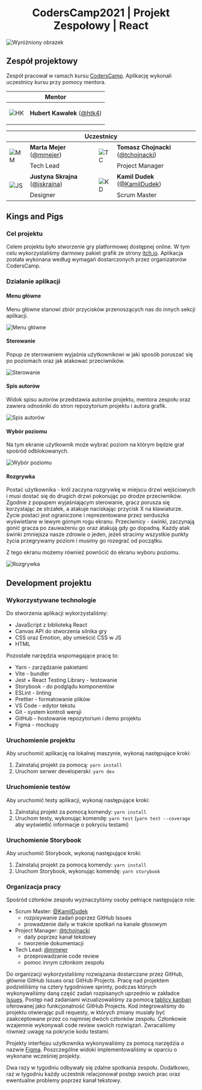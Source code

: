 <h1 align="center">CodersCamp2021 | Projekt Zespołowy | React</h1>

![Wyróżniony obrazek](docs/featured.png?raw=true)

## Zespół projektowy
Zespół pracował w ramach kursu [CodersCamp](https://www.coderscamp.edu.pl/). Aplikację wykonali uczestnicy kursu przy pomocy mentora.

<table>
  <thead>
    <tr>
      <th colspan="2">Mentor</th>
    </tr>
  </thead>
  <tbody>
    <tr>
      <td>

![HK](src/public/img/hk_pixel.png?raw=true)
      </td>
      <td>**Hubert Kawałek** ([@htk4](https://github.com/htk4))</td>
    </tr>
  </tbody>
</table>

<table>
  <thead>
    <tr>
      <th colspan="4">Uczestnicy</th>
    </tr>
  </thead>
  <tbody>
    <tr>
      <td rowspan="2">
        
![MM](src/public/img/mm_pixel.png?raw=true)
      </td>
      <td>**Marta Mejer** ([@mmejer](https://github.com/mmejer))</td>
      <td rowspan="2">
        
![TC](src/public/img/tc_pixel.png?raw=true)
      </td>
      <td>**Tomasz Chojnacki** ([@tchojnacki](https://github.com/tchojnacki))</td>
    </tr>
    <tr>
      <td>Tech Lead</td>
      <td>Project Manager</td>
    </tr>
    <tr>
      <td rowspan="2">
        
![JS](src/public/img/js_pixel.png?raw=true)
      </td>
      <td>**Justyna Skrajna** ([@jskrajna](https://github.com/jskrajna))</td>
      <td rowspan="2">
        
![KD](src/public/img/kd_pixel.png?raw=true)
      </td>
      <td>**Kamil Dudek** ([@KamilDudek](https://github.com/mmejer))</td>
    </tr>
    <tr>
      <td>Designer</td>
      <td>Scrum Master</td>
    </tr>
  </tbody>
</table>

## Kings and Pigs
### Cel projektu
Celem projektu było stworzenie gry platformowej dostępnej online. W tym celu wykorzystaliśmy darmowy pakiet grafik ze strony [itch.io](https://pixelfrog-assets.itch.io/kings-and-pigs). Aplikacja została wykonana według wymagań dostarczonych przez organizatorów CodersCamp.

### Działanie aplikacji
#### Menu główne
Menu główne stanowi zbiór przycisków przenoszących nas do innych sekcji aplikacji.

![Menu główne](docs/menu.png?raw=true)

#### Sterowanie
Popup ze sterowaniem wyjaśnia użytkownikowi w jaki sposób poruszać się po poziomach oraz jak atakować przeciwników.

![Sterowanie](docs/controls.png?raw=true)

#### Spis autorów
Widok spisu autorów przedstawia autorów projektu, mentora zespołu oraz zawiera odnośniki do stron repozytorium projektu i autora grafik.

![Spis autorów](docs/credits.png?raw=true)

#### Wybór poziomu
Na tym ekranie użytkownik może wybrać poziom na którym będzie grał spośród odblokowanych.

![Wybór poziomu](docs/levels.png?raw=true)

#### Rozgrywka
Postać użytkownika - król zaczyna rozgrywkę w miejscu drzwi wejściowych i musi dostać się do drugich drzwi pokonując po drodze przeciwników. Zgodnie z popupem wyjaśniającym sterowanie, gracz porusza się korzystając ze strzałek, a atakuje naciskając przycisk X na klawiaturze. Życie postaci jest ograniczone i reprezentowane przez serduszka wyświetlane w lewym górnym rogu ekranu. Przeciwnicy - świnki, zaczynają gonić gracza po zauważeniu go oraz atakują gdy go dopadną. Każdy atak świnki zmniejsza nasze zdrowie o jeden, jeżeli stracimy wszystkie punkty życia przegrywamy poziom i musimy go rozegrać od początku.

Z tego ekranu możemy również powrócić do ekranu wyboru poziomu.

![Rozgrywka](docs/game.png?raw=true)

## Development projektu
### Wykorzystywane technologie
Do stworzenia aplikacji wykorzystaliśmy:
- JavaScript z biblioteką React
- Canvas API do stworzenia silnika gry
- CSS oraz Emotion, aby umieścić CSS w JS
- HTML

Pozostałe narzędzia wspomagające pracę to:
- Yarn - zarządzanie pakietami
- Vite - bundler
- Jest + React Testing Library - testowanie
- Storybook - do podglądu komponentów
- ESLint - linting
- Prettier - formatowanie plików
- VS Code - edytor tekstu
- Git - system kontroli wersji
- GitHub - hostowanie repozytorium i demo projektu
- Figma - mockupy

### Uruchomienie projektu
Aby uruchomić aplikację na lokalnej maszynie, wykonaj następujące kroki:
1. Zainstaluj projekt za pomocą: `yarn install`
2. Uruchom serwer developerski: `yarn dev`

### Uruchomienie testów
Aby uruchomić testy aplikacji, wykonaj następujące kroki:
1. Zainstaluj projekt za pomocą komendy: `yarn install`
1. Uruchom testy, wykonując komendę: `yarn test` (`yarn test --coverage` aby wyświetlić informacje o pokryciu testami)

### Uruchomienie Storybook
Aby uruchomić Storybook, wykonaj następujące kroki:
1. Zainstaluj projekt za pomocą komendy: `yarn install`
1. Uruchom Storybook, wykonując komendę: `yarn storybook`

### Organizacja pracy
Spośród członków zespołu wyznaczyliśmy osoby pełniące następujące role:
- Scrum Master: [@KamilDudek](https://github.com/KamilDudek)
  - rozpisywanie zadań poprzez GitHub Issues
  - prowadzenie daily w trakcie spotkań na kanale głosowym
- Project Manager: [@tchojnacki](https://github.com/tchojnacki)
  - daily poprzez kanał tekstowy
  - tworzenie dokumentacji
- Tech Lead: [@mmejer](https://github.com/mmejer)
  - przeprowadzanie code review
  - pomoc innym członkom zespołu

Do organizacji wykorzystaliśmy rozwiązania dostarczane przez GitHub, głównie GitHub Issues oraz GitHub Projects. Pracę nad projektem podzieliliśmy na cztery tygodniowe sprinty, podczas których wykonywaliśmy daną część zadań rozpisanych uprzednio w zakładce [Issues](https://github.com/CodersCamp2021-HK/CodersCamp2021.Project.React/issues). Postęp nad zadaniami wizualizowaliśmy za pomocą [tablicy kanban](https://github.com/CodersCamp2021-HK/CodersCamp2021.Project.React/projects/1) oferowanej jako funkcjonalność GitHub Projects. Kod integrowaliśmy do projektu otwierając pull requesty, w których zmiany musiały być zaakceptowane przez co najmniej dwóch członków zespołu. Członkowie wzajemnie wykonywali code review swoich rozwiązań. Zwracaliśmy również uwagę na pokrycie kodu testami.

Projekty interfejsu użytkownika wykonywaliśmy za pomocą narzędzia o nazwie [Figma](https://www.figma.com/). Poszczególne widoki implementowaliśmy w oparciu o wykonane wcześniej projekty.

Dwa razy w tygodniu odbywały się zdalne spotkania zespołu. Dodatkowo, raz w tygodniu każdy uczestnik relacjonował postęp swoich prac oraz ewentualne problemy poprzez kanał tekstowy.
